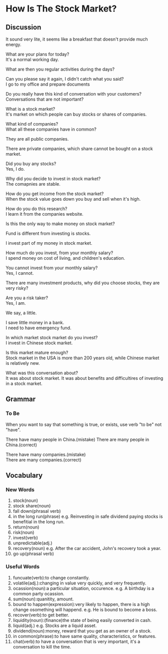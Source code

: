 # How Is The Stock Market?  
## Discussion
It sound very lite, it seems like a breakfast that doesn't provide much energy.  

What are your plans for today?  
It's a normal working day.  

What are then you regular activities during the days?  

Can you please say it again, I didn't catch what you said?  
I go to my office and prepare documents

Do you really have this kind of conversation with your customers?  
Conversations that are not important?  

What is a stock market?  
It's market on which people can buy stocks or shares of companies.  

What kind of companies?  
What all these companies have in common?  

They are all public companies.  

There are private companies, which share cannot be bought on a stock market.  

Did you buy any stocks?  
Yes, I do.  

Why did you decide to invest in stock market?  
The comapnies are stable.  

How do you get income from the stock market?  
When the stock value goes down you buy and sell when it's high.  

How do you do this research?  
I learn it from the companies website.  

Is this the only way to make money on stock market?  



Fund is different from investing is stocks.  

I invest part of my money in stock market.  

How much do you invest, from your monthly salary?    
I spend money on cost of living, and children's education.

You cannot invest from your monthly salary?  
Yes, I cannot.   

There are many investment products, why did you choose stocks, they are very risky?  

Are you a risk taker?  
Yes, I am.  

We say, a little.  

I save little money in a bank.  
I need to have emergency fund.  

In which market stock market do you invest?  
I invest in Chinese stock market.  

Is this market mature enough?  
Stock market in the USA is more than 200 years old, while Chinese market is relatively new.  

What was this conversation about?  
It was about stock market. It was about benefits and difficultires of investing in a stock market.  

## Grammar
### To Be
When you want to say that something is true, or exists, use verb "to be" not "have".  

There have many people in China.(mistake)
There are many people in China.(correct)  

There have many companies.(mistake)  
There are many companies.(correct)  

## Vocabulary
### New Words
1. stock(noun)
1. stock share(noun)
1. fall down(phrasal verb)
1. in the long run(phrase) e.g. Reinvesting in safe dividend paying stocks is benefitial in the long run.
1. return(noun)
1. risk(noun)
1. invest(verb)
1. unpredictable(adj.)
1. recovery(noun) e.g. After the car accident, John's recovery took a year.
1. go up(phrasal verb)

### Useful Words
1. funcuate(verb):to change constantly.
1. volatile(adj.):changing in value very quickly, and very frequently.
1. ocassion(noun):a particular situation, occurence. e.g. A birthday is a common party ocassion.
1. sum(noun):quanitity, amount.
1. bound to happen(expression):very likely to happen, there is a high change osomething will happend. e.g. He is bound to become a boss.
1. recover(verb):to get better.
1. liquidity(noun):(finance)the state of being easily converted in cash.
1. liquid(adj.) e.g. Stocks are a liquid asset.
1. dividend(noun):money, reward that you get as an owner of a stock.
1. in common(phrase):to have same quality, characteristics, or features.
1. chat(verb):to have a conversation that is very important, it's a conversation to kill the time.
